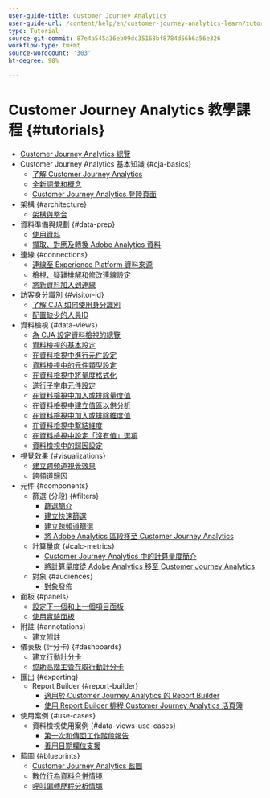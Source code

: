 ```yaml
---
user-guide-title: Customer Journey Analytics
user-guide-url: /content/help/en/customer-journey-analytics-learn/tutorials/overview.html
type: Tutorial
source-git-commit: 87e4a545a36eb09dc35168bf8784d66b6a56e326
workflow-type: tm+mt
source-wordcount: '303'
ht-degree: 98%

---
```



# Customer Journey Analytics 教學課程 {#tutorials}

+ [Customer Journey Analytics 總覽](overview.md)
+ Customer Journey Analytics 基本知識 {#cja-basics}
   + [了解 Customer Journey Analytics](cja-basics/understanding-customer-journey-analytics.md)
   + [全新詞彙和概念](cja-basics/new-terms-and-concepts-in-cja.md)
   + [Customer Journey Analytics 登陸頁面](cja-basics/customer-journey-analytics-landing-page.md)
+ 架構 {#architecture}
   + [架構與整合](architecture/architecture-and-integrations-of-cja.md)
+ 資料準備與規劃 {#data-prep}
   + [使用資料](data-prep/working-with-data-in-cja.md)
   + [擷取、對應及轉換 Adobe Analytics 資料](data-prep/ingest-map-and-transform-adobe-analytics-data.md)
+ 連線 {#connections}
   + [連線至 Experience Platform 資料來源](connections/connecting-customer-journey-analytics-to-data-sources-in-platform.md)
   + [檢視、疑難排解和修改連線設定](connections/connections-details-experience-in-cja.md)
   + [將新資料加入到連線](connections/add-past-data-to-an-existing-connection-in-cja.md)
+ 訪客身分識別 {#visitor-id}
   + [了解 CJA 如何使用身分識別](visitor-id/understanding-how-customer-journey-analytics-uses-identity.md)
   + [配置缺少的人員ID](visitor-id/configure-missing-person-id.md)
+ 資料檢視 {#data-views}
   + [為 CJA 設定資料檢視的總覽](data-views/overview-of-configuring-data-views-for-cja.md)
   + [資料檢視的基本設定](data-views/basic-configuration-for-data-views.md)
   + [在資料檢視中進行元件設定](data-views/configuring-component-settings-in-data-views.md)
   + [資料檢視中的元件類型設定](data-views/component-type-settings-in-data-views.md)
   + [在資料檢視中將量度格式化](data-views/formatting-metrics-in-data-views.md)
   + [進行子字串元件設定](data-views/configure-substring-component-settings.md)
   + [在資料檢視中加入或排除量度值](data-views/include-or-exclude-metric-values-in-data-views.md)
   + [在資料檢視中建立值區以供分析](data-views/creating-value-buckets-in-data-views-for-analysis.md)
   + [在資料檢視中加入或排除維度值](data-views/include-or-exclude-dimension-values-in-data-views.md)
   + [在資料檢視中繫結維度](data-views/binding-dimensions-in-data-views.md)
   + [在資料檢視中設定「沒有值」選項](data-views/configure-no-value-options-in-data-views.md)
   + [資料檢視中的歸因設定](data-views/attribution-settings-in-data-views.md)
+ 視覺效果 {#visualizations}
   + [建立跨頻道視覺效果](visualizations/creating-cross-channel-visualizations-in-customer-journey-analytics.md)
   + [跨頻道歸因](visualizations/cross-channel-attribution-in-customer-journey-analytics.md)
+ 元件 {#components}
   + 篩選 (分段) {#filters}
      + [篩選簡介](components/filters/introduction-to-filters-in-cja.md)
      + [建立快速篩選](components/filters/create-a-quick-filter.md)
      + [建立跨頻道篩選](components/filters/creating-cross-channel-filters-in-customer-journey-analytics.md)
      + [將 Adobe Analytics 區段移至 Customer Journey Analytics](components/filters/moving-adobe-analytics-segments-to-customer-journey-analytics.md)
   + 計算量度 {#calc-metrics}
      + [Customer Journey Analytics 中的計算量度簡介](components/calc-metrics/introduction-to-calculated-metrics-in-customer-journey-analytics.md)
      + [將計算量度從 Adobe Analytics 移至 Customer Journey Analytics](components/calc-metrics/moving-your-calculated-metrics-from-adobe-analytics-to-customer-journey-analytics.md)
   + 對象 {#audiences}
      + [對象發佈](components/audiences/audience-publishing-for-cja.md)
+ 面板 {#panels}
   + [設定下一個和上一個項目面板](panels/configure-next-previous-item-panel.md)
   + [使用實驗面板](panels/use-the-experimentation-panel.md)
+ 附註 {#annotations}
   + [建立附註](components/create-an-annotation.md)
+ 儀表板 (計分卡) {#dashboards}
   + [建立行動計分卡](dashboards/create-a-mobile-scorecard.md)
   + [協助高階主管存取行動計分卡](dashboards/assist-executives-to-access-mobile-scorecards.md)
+ 匯出 {#exporting}
   + Report Builder {#report-builder}
      + [適用於 Customer Journey Analytics 的 Report Builder](exporting/report-builder/report-builder-for-customer-journey-analytics.md)
      + [使用 Report Builder 排程 Customer Journey Analytics 活頁簿](exporting/report-builder/schedule-cja-workbooks-using-report-builder.md)
+ 使用案例 {#use-cases}
   + 資料檢視使用案例 {#data-views-use-cases}
      + [第一次和傳回工作階段報告](use-cases/data-views-use-cases/first-time-and-returning-sessions.md)
      + [善用日期欄位支援](use-cases/data-views-use-cases/leverage-date-field-support.md)
+ 藍圖 {#blueprints}
   + [Customer Journey Analytics 藍圖](https://experienceleague.adobe.com/docs/blueprints-learn/architecture/customer-journey-analytics/overview.html)
   + [數位行為資料合併情境](https://experienceleague.adobe.com/docs/blueprints-learn/architecture/customer-journey-analytics/digital-behavioral-data-consolidation.html)
   + [呼叫偏轉歷程分析情境](https://experienceleague.adobe.com/docs/blueprints-learn/architecture/customer-journey-analytics/call-deflect.html?lang=zh-Hant#customer-journey-analytics)
